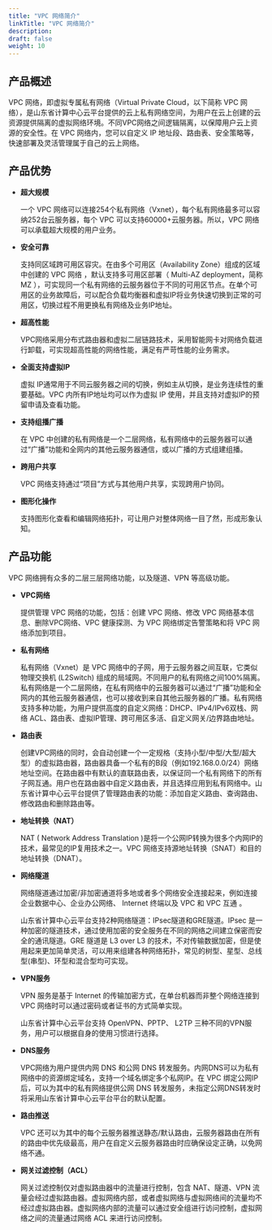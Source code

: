 ```yaml
---
title: "VPC 网络简介"
linkTitle: "VPC 网络简介"
description:
draft: false
weight: 10
---
```


## 产品概述

VPC 网络，即虚拟专属私有网络（Virtual Private Cloud，以下简称 VPC 网络），是山东省计算中心云平台提供的云上私有网络空间，为用户在云上创建的云资源提供隔离的虚拟网络环境。不同VPC网络之间逻辑隔离，以保障用户云上资源的安全性。在 VPC 网络内，您可以自定义 IP 地址段、路由表、安全策略等，快速部署及灵活管理属于自己的云上网络。

## 产品优势

- **超大规模**

  一个 VPC 网络可以连接254个私有网络（Vxnet），每个私有网络最多可以容纳252台云服务器，每个 VPC 可以支持60000+云服务器。所以，VPC 网络可以承载超大规模的用户业务。

- **安全可靠**

  支持同区域跨可用区容灾。在由多个可用区（Availability Zone）组成的区域中创建的 VPC 网络 ，默认支持多可用区部署（ Multi-AZ deployment，简称 MZ ），可实现同一个私有网络的云服务器位于不同的可用区节点。在单个可用区的业务故障后，可以配合负载均衡器和虚拟IP将业务快速切换到正常的可用区，切换过程不用更换私有网络及业务IP地址。

- **超高性能**

  VPC网络采用分布式路由器和虚拟二层链路技术，采用智能网卡对网络负载进行卸载，可实现超高性能的网络性能，满足有严苛性能的业务需求。

- **全面支持虚拟IP**

  虚拟 IP通常用于不同云服务器之间的切换，例如主从切换，是业务连续性的重要基础。VPC 内所有IP地址均可以作为虚拟 IP 使用，并且支持对虚拟IP的预留申请及查看功能。

- **支持组播广播**

  在 VPC 中创建的私有网络是一个二层网络，私有网络中的云服务器可以通过“广播”功能和全网内的其他云服务器通信，或以广播的方式组建组播。

- **跨用户共享**

  VPC 网络支持通过“项目”方式与其他用户共享，实现跨用户协同。

- **图形化操作**

  支持图形化查看和编辑网络拓扑，可让用户对整体网络一目了然，形成形象认知。

## 产品功能

VPC 网络拥有众多的二层三层网络功能，以及隧道、VPN 等高级功能。

- **VPC网络**

  提供管理 VPC 网络的功能，包括：创建 VPC 网络、修改 VPC 网络基本信息、删除VPC网络、VPC 健康探测、为 VPC 网络绑定告警策略和将 VPC 网络添加到项目。

- **私有网络**

  私有网络（Vxnet）是 VPC 网络中的子网，用于云服务器之间互联，它类似物理交换机 (L2Switch) 组成的局域网。不同用户的私有网络之间100%隔离。私有网络是一个二层网络，在私有网络中的云服务器可以通过“广播”功能和全网内的其他云服务器通信，也可以接收到来自其他云服务器的广播。私有网络支持多种功能，为用户提供高度的自定义网络：DHCP、IPv4/IPv6双栈、网络 ACL、路由表、虚拟IP管理、跨可用区多活、自定义网关/边界路由地址。

- **路由表**

  创建VPC网络的同时，会自动创建一个一定规格（支持小型/中型/大型/超大型）的虚拟路由器，路由器具备一个私有的B段（例如192.168.0.0/24）网络地址空间。在路由器中有默认的直联路由表，以保证同一个私有网络下的所有子网互通。用户也在路由器中自定义路由表，并且选择应用到私有网络中。山东省计算中心云平台提供了管理路由表的功能：添加自定义路由、查询路由、修改路由和删除路由等。

- **地址转换（NAT）**

  NAT ( Network Address Translation )是将一个公网IP转换为很多个内网IP的技术，最常见的IP复用技术之一。VPC 网络支持源地址转换（SNAT）和目的地址转换（DNAT）。

- **网络隧道**

  网络隧道通过加密/非加密通道将多地或者多个网络安全连接起来，例如连接企业数据中心、企业办公网络、 Internet 终端以及 VPC 和 VPC 互通 。

  山东省计算中心云平台支持2种网络隧道：IPsec隧道和GRE隧道。IPsec 是一种加密的隧道技术，通过使用加密的安全服务在不同的网络之间建立保密而安全的通讯隧道。GRE 隧道是 L3 over L3 的技术，不对传输数据加密，但是使用起来更加简单灵活，可以用来组建各种网络拓扑，常见的树型、星型、总线型(串型)、环型和混合型均可实现。

- **VPN服务**

  VPN 服务是基于 Internet 的传输加密方式，在单台机器而非整个网络连接到 VPC 网络时可以通过密码或者证书的方式简单实现。

  山东省计算中心云平台支持 OpenVPN、PPTP、 L2TP 三种不同的VPN服务，用户可以根据自身的使用习惯进行选择。

- **DNS服务**

  VPC网络为用户提供内网 DNS 和公网 DNS 转发服务。内网DNS可以为私有网络中的资源绑定域名，支持一个域名绑定多个私网IP。在 VPC 绑定公网IP后，可以为其中的私有网络提供公网 DNS 转发服务，未指定公网DNS转发时将采用山东省计算中心云平台平台的默认配置。

- **路由推送**

  VPC 还可以为其中的每个云服务器推送静态/默认路由，云服务器路由在所有的路由中优先级最高，用户在自定义云服务器路由时应确保设定正确，以免网络不通。

- **网关过滤控制（ACL）**

  网关过滤控制仅对虚拟路由器中的流量进行控制，包含 NAT、隧道、VPN 流量会经过虚拟路由器。虚拟网络内部，或者虚拟网络与虚拟网络间的流量均不经过虚拟路由器。虚拟网络内部的流量可以通过安全组进行访问控制，虚拟网络之间的流量通过网络 ACL 来进行访问控制。

